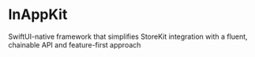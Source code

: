 # InAppKit
 SwiftUI-native framework that simplifies StoreKit integration with a fluent, chainable API and feature-first approach
